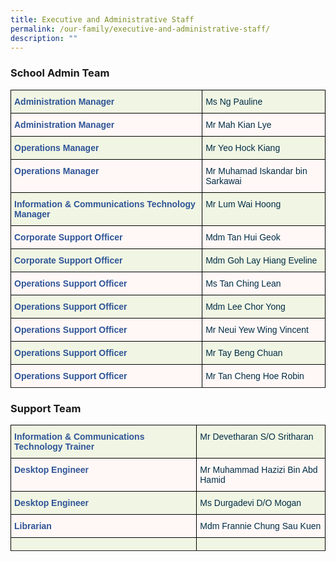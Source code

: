 ```yaml
---
title: Executive and Administrative Staff
permalink: /our-family/executive-and-administrative-staff/
description: ""
---
```

### School Admin Team

<style type="text/css">
.tg  {border-collapse:collapse;border-spacing:0;}
.tg td{border-color:black;border-style:solid;border-width:1px;font-family:Arial, sans-serif;font-size:14px;
  overflow:hidden;padding:10px 5px;word-break:normal;}
.tg th{border-color:black;border-style:solid;border-width:1px;font-family:Arial, sans-serif;font-size:14px;
  font-weight:normal;overflow:hidden;padding:10px 5px;word-break:normal;}
.tg .tg-dv6r{background-color:#F1F6E4;color:#2F5597;font-weight:bold;text-align:left;vertical-align:top}
.tg .tg-j74v{background-color:#F1F6E4;color:#002D46;font-weight:bold;text-align:left;vertical-align:top}
.tg .tg-8com{background-color:#FFF8F7;color:#2F5597;font-weight:bold;text-align:left;vertical-align:top}
.tg .tg-1d14{background-color:#FFF8F7;color:#002D46;font-weight:bold;text-align:left;vertical-align:top}
</style>
<table class="tg">
<thead>
  <tr>
    <th class="tg-dv6r">Administration Manager</th>
    <th class="tg-j74v">Ms Ng Pauline</th>
  </tr>
</thead>
<tbody>
  <tr>
    <td class="tg-8com">Administration Manager</td>
    <td class="tg-1d14">Mr Mah Kian Lye</td>
  </tr>
  <tr>
    <td class="tg-dv6r">Operations Manager</td>
    <td class="tg-j74v">Mr Yeo Hock Kiang</td>
  </tr>
  <tr>
    <td class="tg-8com">Operations Manager</td>
    <td class="tg-1d14">Mr Muhamad Iskandar bin Sarkawai</td>
  </tr>
  <tr>
    <td class="tg-dv6r">Information &amp; Communications Technology Manager<br></td>
    <td class="tg-j74v">Mr Lum Wai Hoong<br></td>
  </tr>
  <tr>
    <td class="tg-8com">Corporate Support Officer</td>
    <td class="tg-1d14">Mdm Tan Hui Geok</td>
  </tr>
  <tr>
    <td class="tg-dv6r">Corporate Support Officer</td>
    <td class="tg-j74v">Mdm Goh Lay Hiang Eveline</td>
  </tr>
  <tr>
    <td class="tg-8com">Operations Support Officer<br></td>
    <td class="tg-1d14">Ms Tan Ching Lean<br></td>
  </tr>
  <tr>
    <td class="tg-dv6r">Operations Support Officer</td>
    <td class="tg-j74v">Mdm Lee Chor Yong</td>
  </tr>
  <tr>
    <td class="tg-8com">Operations Support Officer</td>
    <td class="tg-1d14">Mr Neui Yew Wing Vincent</td>
  </tr>
  <tr>
    <td class="tg-dv6r">Operations Support Officer</td>
    <td class="tg-j74v">Mr Tay Beng Chuan</td>
  </tr>
  <tr>
    <td class="tg-8com">Operations Support Officer<br></td>
    <td class="tg-1d14">Mr Tan Cheng Hoe Robin</td>
  </tr>
  <tr>
</tr></tbody>
</table>

### Support Team

<style type="text/css">
.tg  {border-collapse:collapse;border-spacing:0;}
.tg td{border-color:black;border-style:solid;border-width:1px;font-family:Arial, sans-serif;font-size:14px;
  overflow:hidden;padding:10px 5px;word-break:normal;}
.tg th{border-color:black;border-style:solid;border-width:1px;font-family:Arial, sans-serif;font-size:14px;
  font-weight:normal;overflow:hidden;padding:10px 5px;word-break:normal;}
.tg .tg-dv6r{background-color:#F1F6E4;color:#2F5597;font-weight:bold;text-align:left;vertical-align:top}
.tg .tg-j74v{background-color:#F1F6E4;color:#002D46;font-weight:normal;text-align:left;vertical-align:top}
.tg .tg-8com{background-color:#FFF8F7;color:#2F5597;font-weight:bold;text-align:left;vertical-align:top}
.tg .tg-1d14{background-color:#FFF8F7;color:#002D46;font-weight:normal;text-align:left;vertical-align:top}
</style>
<table class="tg">
<thead>
  <tr>
    <th class="tg-dv6r">Information &amp; Communications Technology  Trainer</th>
    <th class="tg-j74v">Mr Devetharan S/O Sritharan<br></th>
  </tr>
</thead>
<tbody>
  <tr>
    <td class="tg-8com">Desktop Engineer<br></td>
    <td class="tg-1d14">Mr Muhammad Hazizi Bin Abd Hamid<br></td>
  </tr>
  <tr>
    <td class="tg-dv6r">Desktop Engineer<br></td>
    <td class="tg-j74v">Ms Durgadevi D/O Mogan<br></td>
  </tr>
  <tr>
	  <td class="tg-8com">Librarian<br></td>
    <td class="tg-1d14">Mdm Frannie Chung Sau Kuen</td>
  </tr>
  <tr>
    <td class="tg-dv6r"></td>
    <td class="tg-j74v"></td>
  </tr>
	<tr>
</tr></tbody>
</table>